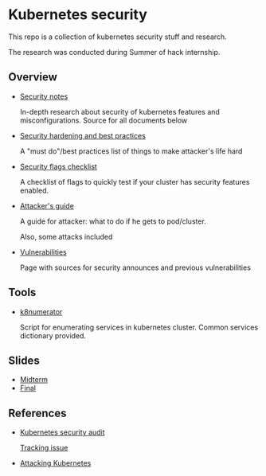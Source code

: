 # Kubernetes security

This repo is a collection of kubernetes security stuff and research.

The research was conducted during Summer of hack internship.

## Overview

- [Security notes](./NOTES.md)

  In-depth research about security of kubernetes features and misconfigurations. Source for all documents below

- [Security hardening and best practices](./HARDENING.md)

  A "must do"/best practices list of things to make attacker's life hard

- [Security flags checklist](./FLAGS.md)

  A checklist of flags to quickly test if your cluster has security features enabled.

- [Attacker's guide](./ATTACKER.md)

  A guide for attacker: what to do if he gets to pod/cluster.

  Also, some attacks included

- [Vulnerabilities](./VULN.md)

  Page with sources for security announces and previous vulnerabilities

## Tools

- [k8numerator](./k8numerate/README.md)

  Script for enumerating services in kubernetes cluster. Common services dictionary provided.

## Slides

- [Midterm](https://docs.google.com/presentation/d/1_D1fyl_DO0SGn3lh2lsEGMplRc9TegX8pEhVF9hnX_0/edit?usp=sharing)
- [Final](https://docs.google.com/presentation/d/18A3dL0GvE6MJOvJtKdZBf-8Gd0E6fJov5BTrnxvKHtQ/edit?usp=sharing)

## References

- [Kubernetes security audit](https://github.com/kubernetes/community/tree/master/wg-security-audit/findings)

  [Tracking issue](https://github.com/kubernetes/kubernetes/issues/81146)

- [Attacking Kubernetes](https://github.com/kubernetes/community/blob/master/wg-security-audit/findings/AtredisPartners_Attacking_Kubernetes-v1.0.pdf)
